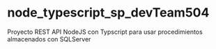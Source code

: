 # node_typescript_sp_devTeam504
Proyecto REST API NodeJS con Typscript para usar procedimientos almacenados con SQLServer
